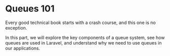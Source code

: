 # Queues 101

Every good technical book starts with a crash course, and this one is no exception.

In this part, we will explore the key components of a queue system, see how queues are used in Laravel, and understand why we need to use queues in our applications.
